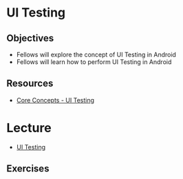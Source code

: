 # UI Testing

## Objectives
* Fellows will explore the concept of UI Testing in Android
* Fellows will learn how to perform UI Testing in Android

## Resources
* [Core Concepts - UI Testing]()

# Lecture
* [UI Testing]()

## Exercises


